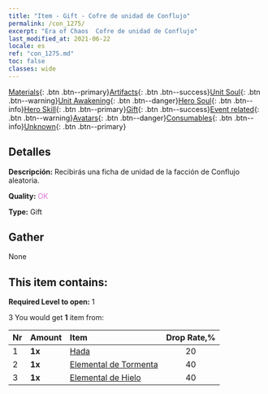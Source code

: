```yaml
---
title: "Item - Gift - Cofre de unidad de Conflujo"
permalink: /con_1275/
excerpt: "Era of Chaos  Cofre de unidad de Conflujo"
last_modified_at: 2021-06-22
locale: es
ref: "con_1275.md"
toc: false
classes: wide
---
```

 [Materials](/ItemsES/){: .btn .btn--primary}[Artifacts](/ItemsES/Artifacts/){: .btn .btn--success}[Unit Soul](/ItemsES/UnitSoul/){: .btn .btn--warning}[Unit Awakening](/ItemsES/UnitAwakening/){: .btn .btn--danger}[Hero Soul](/ItemsES/HeroSoul/){: .btn .btn--info}[Hero Skill](/ItemsES/HeroSkill/){: .btn .btn--primary}[Gift](/ItemsES/Gift/){: .btn .btn--success}[Event related](/ItemsES/Events/){: .btn .btn--warning}[Avatars](/ItemsES/Avatars/){: .btn .btn--danger}[Consumables](/ItemsES/Consumables/){: .btn .btn--info}[Unknown](/ItemsES/Unknown/){: .btn .btn--primary}

## Detalles
 **Descripción:** Recibirás una ficha de unidad de la facción de Conflujo aleatoria.

 **Quality:** <span style="color: #DA70D6">OK</span>

 **Type:** Gift

## Gather

  None

## This item contains:

 **Required Level to open:** 1

 3 You would get **1** item  from:

  | Nr | Amount |     Item    | Drop Rate,% |
  |:---|:-------|:------------|:---------:|
  | 1 |  **1x** | [Hada](/ItemsES/unt_262/) | 20 | 
  | 2 |  **1x** | [Elemental de Tormenta](/ItemsES/unt_263/) | 40 | 
  | 3 |  **1x** | [Elemental de Hielo](/ItemsES/unt_264/) | 40 | 
